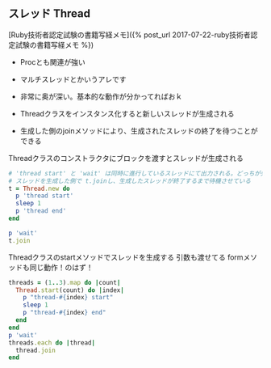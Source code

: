 ## スレッド Thread

[Ruby技術者認定試験の書籍写経メモ]({% post_url 2017-07-22-ruby技術者認定試験の書籍写経メモ %})

- Procとも関連が強い
- マルチスレッドとかいうアレです
- 非常に奥が深い。基本的な動作が分かってればおｋ

- Threadクラスをインスタンス化すると新しいスレッドが生成される
- 生成した側のjoinメソッドにより、生成されたスレッドの終了を待つことができる

Threadクラスのコンストラクタにブロックを渡すとスレッドが生成される

```ruby
# 'thread start' と 'wait' は同時に進行しているスレッドにて出力される。どっちが先に出力されるかは誰も知らない
# スレッドを生成した側で t.joinし、生成したスレッドが終了するまで待機させている
t = Thread.new do
  p 'thread start'
  sleep 1
  p 'thread end'
end

p 'wait'
t.join
  ```

Threadクラスのstartメソッドでスレッドを生成する 引数も渡せてる formメソッドも同じ動作！のはず！

```ruby
threads = (1..3).map do |count|
  Thread.start(count) do |index|
    p "thread-#{index} start"
    sleep 1
    p "thread-#{index} end"
  end
end
p 'wait'
threads.each do |thread|
  thread.join
end
```
